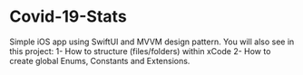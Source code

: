 # Covid-19-Stats
Simple iOS app using SwiftUI and MVVM design pattern.
You will also see in this project:
1- How to structure (files/folders) within xCode
2- How to create global Enums, Constants and Extensions.
